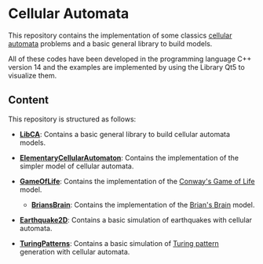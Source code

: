 # Cellular Automata

This repository contains the implementation of some classics
[cellular automata](https://plato.stanford.edu/entries/cellular-automata/)
problems and a basic general library to build models.

All of these codes have been developed in the programming language C++
version 14 and the examples are implemented by using the Library Qt5
to visualize them.

## Content

This repository is structured as follows:

- **[LibCA](LibCA/README.md)**: Contains a basic general library to
  build cellular automata models.

- **[ElementaryCellularAutomaton](ElementaryCellularAutomaton/README.md)**:
  Contains the implementation of the simpler model of cellular automata.

- **[GameOfLife](GameOfLife/README.md)**: Contains the implementation of the
  [Conway's Game of Life](https://en.wikipedia.org/wiki/Conway%27s_Game_of_Life)
  model.
  
  - **[BriansBrain](BriansBrain/README.md)**: Contains the implementation of the
  [Brian's Brain](https://en.wikipedia.org/wiki/Brian%27s_Brain) model.

- **[Earthquake2D](Earthquake2D/README.md)**: Contains a basic simulation of
  earthquakes with cellular automata.

- **[TuringPatterns](TuringPatterns/README.md)**: Contains a basic simulation
  of [Turing pattern](https://en.wikipedia.org/wiki/Turing_pattern)
  generation with cellular automata.
